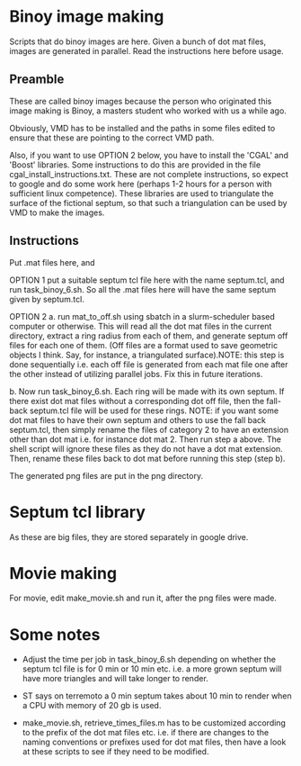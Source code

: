 # Binoy image making
Scripts that do binoy images are here. Given a bunch of dot mat
files, images are generated in parallel. Read the instructions here
before usage.

## Preamble

These are called binoy images because the person who originated
this image making is Binoy, a masters student who worked with
us a while ago.

Obviously, VMD has to be installed and the paths in some files
edited to ensure that these are pointing to the correct VMD path.

Also, if you want to use OPTION 2 below, you have to install
the 'CGAL' and 'Boost' libraries. Some instructions to do this
are provided in the file cgal\_install\_instructions.txt. These
are not complete instructions, so expect to google and do some
work here (perhaps 1-2 hours for a person with sufficient
linux competence). These libraries are used to triangulate
the surface of the fictional septum, so that such a triangulation
can be used by VMD to make the images.

## Instructions

Put .mat files here, and

OPTION 1 put a suitable septum tcl file here with the
name septum.tcl, and run task\_binoy\_6.sh. So all the .mat files
here will have the same septum given by septum.tcl.

OPTION 2 
a. run mat\_to\_off.sh using sbatch in a slurm-scheduler
based computer or otherwise. This will read all the dot mat files in
the current directory, extract a ring radius from each of them, and
generate septum off files for each one of them. (Off files are
a format used to save geometric objects I think. Say, for instance,
a triangulated surface).NOTE: this step is done sequentially i.e.
each off file is generated from each mat file one after the other instead
of utilizing parallel jobs. Fix this in future iterations.

b. Now run task\_binoy\_6.sh. Each ring will be made with its own
septum. If there exist dot mat files without a corresponding dot off
file, then the fall-back septum.tcl file will be used for these rings.
NOTE: if you want some dot mat files to have their own septum and others
to use the fall back septum.tcl, then simply rename the files of category
2 to have an extension other than dot mat i.e. for instance dot mat 2.
Then run step a above. The shell script will ignore these files as
they do not have a dot mat extension. Then, rename these files back
to dot mat before running this step (step b).

The generated png files are put in the png directory.

# Septum tcl library
As these are big files, they are stored separately in google drive.

# Movie making
For movie, edit make\_movie.sh and run it, after the png files were made.

# Some notes
* Adjust the time per job in task\_binoy\_6.sh depending on whether the septum
tcl file is for 0 min or 10 min etc. i.e. a more grown septum will have more
triangles and will take longer to render.

* ST says on terremoto a 0 min septum takes about 10 min to render when a CPU
with memory of 20 gb is used.

* make\_movie.sh, retrieve\_times\_files.m has to be customized
according to the prefix of the dot mat files etc. i.e. if there
are changes to the naming conventions or prefixes used for dot mat files,
then have a look at these scripts to see if they need to be modified.
